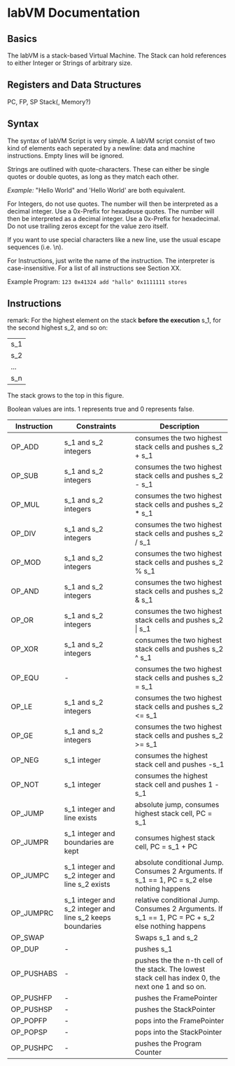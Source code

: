 <!--.. blockchain documentation master file, created by
   sphinx-quickstart on Mon Mar  6 15:54:51 2017.
   You can adapt this file completely to your liking, but it should at least
   contain the root `toctree` directive.

Welcome to labChain's documentation!
======================================

This project is a completely new blockchain-based coin, with P2P networking, a consensus mechanism and a wallet interface. The goal of the project is to provide a framework that is easy to modify for people who want to develop proof-of-concepts for blockchain-based technology.

DO NOT USE THIS AS A REAL CURRENCY TO SEND, RETRIEVE, OR STORE ACTUAL MONEY! While we do not currently know of any way to do so, there are almost certainly
bugs in this implementation that would allow anyone to create money out of the blue or take yours away from you.


Executables
***********

.. list-table::
    :stub-columns: 1
    :widths: 10 90

    * - miner
      - .. automodule:: miner
    * - wallet
      - .. automodule:: wallet

To start a minimal network of two peers that do not mine, you can do this on different machines::

    ./miner.py --listen-port 1234
    ./miner.py --bootstrap-peer a.b.c.d:1234

To actually start mining, you'll need to use the wallet and generate a new address that should receive the mining rewards::

    ./wallet.py --wallet mining.wallet create-address mining-address.pem

Afterwards, you can copy the file `mining-address.pem` to the second machine and restart the miner like this::

    ./miner.py --bootstrap-peer a.b.c.d:1234 --mining-pubkey mining-address.pem

This miner will now mine new blocks for the block chain and send them to the miner application on
the other machine. Once some blocks have been mined, you can check how much money you have made like this::

    ./wallet.py --wallet mining.wallet show-balance

Once you have earned money mining, you can send some of it to someone else. To send them 42 coins (we already know how the other person can generate an address), you can do this::

    ./wallet.py --wallet mining.wallet transfer other_person_address.pem 42

Both the miner and the wallet have many more options than just these, which can be found using the `--help` switch of the programs. Especially useful might also be the `--rpc-port` option of the miner, which needs to be set to different values when one wants to start more than one instance on the same computer::

    ./miner.py --rpc-port 2345 --listen-port 1234
    ./miner.py --rpc-port 3456 --bootstrap-peer 127.0.0.1:1234
    ./wallet.py --miner-port 2345 --wallet mining.wallet show-balance





Source Code Documentation
*************************

.. autosummary::
    :toctree: _autosummary

    src.blockchain
    src.block
    src.chainbuilder
    src.crypto
    src.merkle
    src.mining
    src.mining_strategy
    src.proof_of_work
    src.protocol
    src.transaction
    src.persistence
    src.rpc_client
    src.rpc_server

Tests
*****
To run the tests, just run the `pytest` command.


Indices and tables
==================

* :ref:`genindex`
* :ref:`modindex`
* :ref:`search`
-->

# labVM Documentation 

## Basics
The labVM is a stack-based Virtual Machine. The Stack can hold references to either Integer or Strings of arbitrary size.

## Registers and Data Structures
 PC, FP, SP
 Stack(, Memory?)

## Syntax
The syntax of labVM Script is very simple. A labVM script consist of two kind of elements each seperated by a newline: data and machine instructions. Empty lines will be ignored.

Strings are outlined with quote-characters. These can either be single quotes or double quotes, as long as they match each other.

*Example:*
	"Hello World"
and
	'Hello World'
are both equivalent.

For Integers, do not use quotes. The number will then be interpreted as a decimal integer. Use a 0x-Prefix for hexadeuse quotes. The number will then be interpreted as a decimal integer. Use a 0x-Prefix for hexadecimal. Do not use trailing zeros except for the value zero itself.

If you want to use special characters like a new line, use the usual escape sequences (i.e. \n).


For Instructions, just write the name of the instruction. The interpreter is case-insensitive. For a list of all instructions see Section XX.

Example Program:
	`123
	0x41324
	add
	"hallo"
	0x1111111
	stores`

## Instructions
remark: For the highest element on the stack **before the execution** s_1, for the second highest s_2, and so on:

|       |
| ----- |
|  s_1  |
|  s_2  |
|  ...  |
|  s_n  |

The stack grows to the top in this figure.

Boolean values are ints. 1 represents true and 0 represents false. 


|Instruction | Constraints | Description | 
| ---------- | ----------- | ----------- |
| OP_ADD |s_1 and s_2 integers | consumes the two highest stack cells and pushes s_2 + s_1 |
| OP_SUB |s_1 and s_2 integers | consumes the two highest stack cells and pushes s_2 - s_1 |
| OP_MUL |s_1 and s_2 integers | consumes the two highest stack cells and pushes s_2 * s_1 |
| OP_DIV |s_1 and s_2 integers | consumes the two highest stack cells and pushes s_2 / s_1 |
| OP_MOD |s_1 and s_2 integers | consumes the two highest stack cells and pushes s_2 % s_1 |
| OP_AND |s_1 and s_2 integers | consumes the two highest stack cells and pushes s_2 & s_1 |
| OP_OR | s_1 and s_2 integers| consumes the two highest stack cells and pushes s_2 \| s_1 |
| OP_XOR |s_1 and s_2 integers | consumes the two highest stack cells and pushes s_2 ^ s_1 |
| OP_EQU | - | consumes the two highest stack cells and pushes s_2 = s_1 |
| OP_LE |s_1 and s_2 integers | consumes the two highest stack cells and pushes s_2 <= s_1 |
| OP_GE |s_1 and s_2 integers | consumes the two highest stack cells and pushes s_2 >= s_1 |
| OP_NEG |s_1 integer | consumes the highest stack cell and pushes -s_1 |
| OP_NOT |s_1 integer | consumes the highest stack cell and pushes 1 - s_1 |
| OP_JUMP | s_1 integer and line exists | absolute jump, consumes highest stack cell, PC = s_1 |
| OP_JUMPR | s_1 integer and boundaries are kept | consumes highest stack cell, PC = s_1 + PC |
| OP_JUMPC | s_1 integer and s_2 integer and line s_2 exists| absolute conditional Jump. Consumes 2 Arguments. If s_1 == 1, PC = s_2 else nothing happens | 
| OP_JUMPRC | s_1 integer and s_2 integer and line s_2 keeps boundaries | relative conditional Jump. Consumes 2 Arguments. If s_1 == 1, PC = PC + s_2 else nothing happens | 
| OP_SWAP | | Swaps s_1 and s_2|
| OP_DUP |- | pushes s_1 |
| OP_PUSHABS |- | pushes the the n-th cell of the stack. The lowest stack cell has index 0, the next one 1 and so on. |
| OP_PUSHFP |- | pushes the FramePointer |
| OP_PUSHSP |- | pushes the StackPointer |
| OP_POPFP |- | pops into the FramePointer |
| OP_POPSP |- | pops into the StackPointer |
| OP_PUSHPC | - | pushes the Program Counter |


